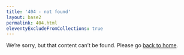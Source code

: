 ```yaml
---
title: '404 - not found'
layout: base2
permalink: 404.html
eleventyExcludeFromCollections: true
---
```


We’re sorry, but that content can’t be found. Please go [back to home](/).


